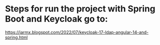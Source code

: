 # Steps for run the project with Spring Boot and Keycloak go to:
https://jarmx.blogspot.com/2022/07/keycloak-17-ldap-angular-14-and-spring.html
